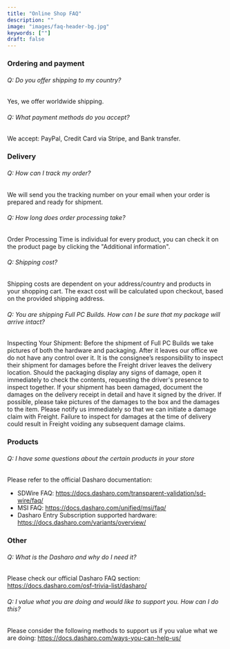 ```yaml
---
title: "Online Shop FAQ"
description: ""
image: "images/faq-header-bg.jpg"
keywords: [""]
draft: false
---
```


### **Ordering and payment**

###### Q: Do you offer shipping to my country?

Yes, we offer worldwide shipping.

###### Q: What payment methods do you accept?

We accept: PayPal, Credit Card via Stripe, and Bank transfer.

### **Delivery**

###### Q: How can I track my order?

We will send you the tracking number on your email when your order is
prepared and ready for shipment.

###### Q: How long does order processing take?

Order Processing Time is individual for every product, you can check it on the
product page by clicking the "Additional information".

###### Q: Shipping cost?

Shipping costs are dependent on your address/country and products in your
shopping cart. The exact cost will be calculated upon checkout, based on the
provided shipping address.

###### Q: You are shipping Full PC Builds. How can I be sure that my package will arrive intact?

Inspecting Your Shipment: Before the shipment of Full PC Builds we take pictures
of both the hardware and packaging. After it leaves our office we do not have
any control over it. It is the consignee’s responsibility to inspect their
shipment for damages before the Freight driver leaves the delivery location.
Should the packaging display any signs of damage, open it immediately to check
the contents, requesting the driver's presence to inspect together. If your
shipment has been damaged, document the damages on the delivery receipt in
detail and have it signed by the driver. If possible, please take pictures of
the damages to the box and the damages to the item. Please notify us immediately
so that we can initiate a damage claim with Freight. Failure to inspect for
damages at the time of delivery could result in Freight voiding any subsequent
damage claims.

### **Products**

###### Q: I have some questions about the certain products in your store

Please refer to the official Dasharo documentation:

* SDWire FAQ: <https://docs.dasharo.com/transparent-validation/sd-wire/faq/>
* MSI FAQ: <https://docs.dasharo.com/unified/msi/faq/>
* Dasharo Entry Subscription supported hardware: <https://docs.dasharo.com/variants/overview/>

### **Other**

###### Q: What is the Dasharo and why do I need it?

Please check our official Dasharo FAQ section:
<https://docs.dasharo.com/osf-trivia-list/dasharo/>

###### Q: I value what you are doing and would like to support you. How can I do this?

Please consider the following methods to support us if you value what we are
doing: <https://docs.dasharo.com/ways-you-can-help-us/>
